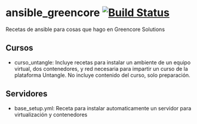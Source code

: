 # ansible_greencore [![Build Status](https://travis-ci.org/fede2cr/ansible_greencore.svg?branch=master)](https://travis-ci.org/fede2cr/ansible_greencore)

Recetas de ansible para cosas que hago en Greencore Solutions

## Cursos
- curso_untangle: Incluye recetas para instalar un ambiente de un equipo virtual, dos contenedores, y red necesaria para impartir un curso de la plataforma Untangle. No incluye contenido del curso, solo preparación.

## Servidores
- base_setup.yml: Receta para instalar automaticamente un servidor para virtualización y contenedores
